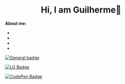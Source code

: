 <h1 align="center">Hi, I am Guilherme👋</h1>

**About me:**

* 
*
*
*


 [![General badge]((https://img.shields.io/badge/Gmail-D14836?style=for-the-badge&logo=gmail&logoColor=white)/<SUBJECT>-<STATUS>-<COLOR>.svg)](https://shields.io/)




[![LG Badge](h[ttps://img.shields.io/badge/LinkedIn-Profile-informational?style=flat&logo=linkedin&logoColor=white&color=0D76A8](https://img.shields.io/badge/Gmail-D14836?style=for-the-badge&logo=gmail&logoColor=white))](https://www.linkedin.com/in/braydon-coyer/)

[![CodePen Badge](https://img.shields.io/badge/CodePen-Profile-informational?style=flat&logo=codepen&logoColor=white&color=black)](https://codepen.io/braydoncoyer)



